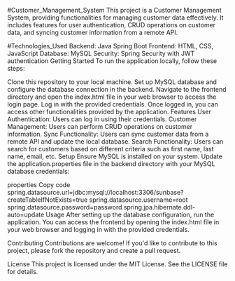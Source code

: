 #Customer_Management_System
This project is a Customer Management System, providing functionalities for managing customer data effectively. It includes features for user authentication, CRUD operations on customer data, and syncing customer information from a remote API.

#Technologies_Used
Backend: Java Spring Boot
Frontend: HTML, CSS, JavaScript
Database: MySQL
Security: Spring Security with JWT authentication
Getting Started
To run the application locally, follow these steps:

Clone this repository to your local machine.
Set up MySQL database and configure the database connection in the backend.
Navigate to the frontend directory and open the index.html file in your web browser to access the login page.
Log in with the provided credentials.
Once logged in, you can access other functionalities provided by the application.
Features
User Authentication: Users can log in using their credentials.
Customer Management: Users can perform CRUD operations on customer information.
Sync Functionality: Users can sync customer data from a remote API and update the local database.
Search Functionality: Users can search for customers based on different criteria such as first name, last name, email, etc.
Setup
Ensure MySQL is installed on your system. Update the application.properties file in the backend directory with your MySQL database credentials:

properties
Copy code
spring.datasource.url=jdbc:mysql://localhost:3306/sunbase?createTableIfNotExists=true
spring.datasource.username=root
spring.datasource.password=password
spring.jpa.hibernate.ddl-auto=update
Usage
After setting up the database configuration, run the application. You can access the frontend by opening the index.html file in your web browser and logging in with the provided credentials.

Contributing
Contributions are welcome! If you'd like to contribute to this project, please fork the repository and create a pull request.

License
This project is licensed under the MIT License. See the LICENSE file for details.
